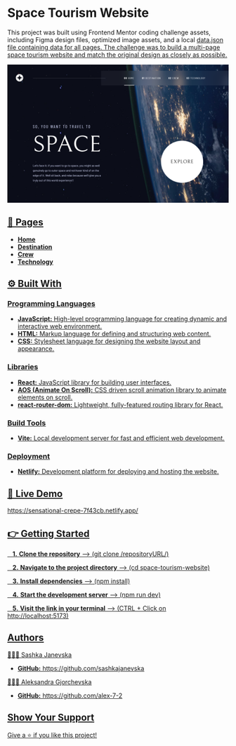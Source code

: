 # Space Tourism Website

This project was built using Frontend Mentor coding challenge assets, including Figma design files, optimized image assets, and a local <u>data.json<u> file containing data for all pages. The [challenge](https://www.frontendmentor.io/challenges/space-tourism-multipage-website-gRWj1URZ3) was to build a multi-page space tourism website and match the original design as closely as possible.

![Desktop Preview](./space-tourism-website/public/desktop-preview.png)

## 📌 Pages

- **Home**
- **Destination**
- **Crew**
- **Technology**

## ⚙️ Built With

### Programming Languages

- **JavaScript:**
  High-level programming language for creating dynamic and interactive web environment.
- **HTML:**
  Markup language for defining and structuring web content.
- **CSS:**
  Stylesheet language for designing the website layout and appearance.

### Libraries

- **React:**
  JavaScript library for building user interfaces.
- **AOS (Animate On Scroll):**
  CSS driven scroll animation library to animate elements on scroll.
- **react-router-dom:**
  Lightweight, fully-featured routing library for React.

### Build Tools

- **Vite:**
  Local development server for fast and efficient web development.

### Deployment

- **Netlify:**
  Development platform for deploying and hosting the website.

## 🚀 Live Demo

https://sensational-crepe-7f43cb.netlify.app/

## 👉 Getting Started

&nbsp;&nbsp; **1.** **Clone the repository** --> (git clone /repositoryURL/)

&nbsp;&nbsp; **2.** **Navigate to the project directory** --> (cd space-tourism-website)

&nbsp;&nbsp; **3.** **Install dependencies** --> (npm install)

&nbsp;&nbsp; **4.** **Start the development server** --> (npm run dev)

&nbsp;&nbsp; **5.** **Visit the link in your terminal** --> (CTRL + Click on http://localhost:5173)

## Authors

👩🏻‍💻 Sashka Janevska

- **GitHub:** https://github.com/sashkajanevska

👩🏻‍💻 Aleksandra Gjorchevska

- **GitHub:** https://github.com/alex-7-2

## Show Your Support

Give a ⭐ if you like this project!
